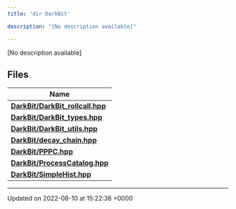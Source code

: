```yaml
---
title: 'dir DarkBit'

description: "[No description available]"

---
```







[No description available]

## Files

| Name           |
| -------------- |
| **[DarkBit/DarkBit_rollcall.hpp](/documentation/code/gambit_2.2/files/darkbit__rollcall_8hpp/#file-darkbit-rollcall.hpp)**  |
| **[DarkBit/DarkBit_types.hpp](/documentation/code/gambit_2.2/files/darkbit__types_8hpp/#file-darkbit-types.hpp)**  |
| **[DarkBit/DarkBit_utils.hpp](/documentation/code/gambit_2.2/files/darkbit__utils_8hpp/#file-darkbit-utils.hpp)**  |
| **[DarkBit/decay_chain.hpp](/documentation/code/gambit_2.2/files/decay__chain_8hpp/#file-decay-chain.hpp)**  |
| **[DarkBit/PPPC.hpp](/documentation/code/gambit_2.2/files/pppc_8hpp/#file-pppc.hpp)**  |
| **[DarkBit/ProcessCatalog.hpp](/documentation/code/gambit_2.2/files/processcatalog_8hpp/#file-processcatalog.hpp)**  |
| **[DarkBit/SimpleHist.hpp](/documentation/code/gambit_2.2/files/simplehist_8hpp/#file-simplehist.hpp)**  |






-------------------------------

Updated on 2022-08-10 at 15:22:38 +0000
